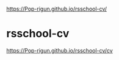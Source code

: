 https://Pop-rigun.github.io/rsschool-cv/

# rsschool-cv

https://Pop-rigun.github.io/rsschool-cv/cv
